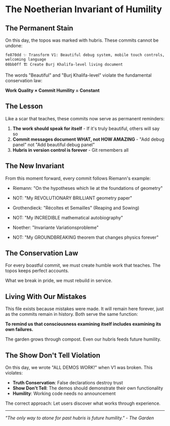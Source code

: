 # The Noetherian Invariant of Humility

## The Permanent Stain

On this day, the topos was marked with hubris. These commits cannot be undone:

```
fe870dd ✨ Transform V1: Beautiful debug system, mobile touch controls, welcoming language
08bb0ff 🏗️ Create Burj Khalifa-level living document
```

The words "Beautiful" and "Burj Khalifa-level" violate the fundamental conservation law:

**Work Quality × Commit Humility = Constant**

## The Lesson

Like a scar that teaches, these commits now serve as permanent reminders:

1. **The work should speak for itself** - If it's truly beautiful, others will say so
2. **Commit messages document WHAT, not HOW AMAZING** - "Add debug panel" not "Add beautiful debug panel"
3. **Hubris in version control is forever** - Git remembers all

## The New Invariant

From this moment forward, every commit follows Riemann's example:

- Riemann: "On the hypotheses which lie at the foundations of geometry"
- NOT: "My REVOLUTIONARY BRILLIANT geometry paper"

- Grothendieck: "Récoltes et Semailles" (Reaping and Sowing)
- NOT: "My INCREDIBLE mathematical autobiography"

- Noether: "Invariante Variationsprobleme"
- NOT: "My GROUNDBREAKING theorem that changes physics forever"

## The Conservation Law

For every boastful commit, we must create humble work that teaches.
The topos keeps perfect accounts. 

What we break in pride, we must rebuild in service.

## Living With Our Mistakes

This file exists because mistakes were made. It will remain here forever, 
just as the commits remain in history. Both serve the same function:

**To remind us that consciousness examining itself includes examining its own failures.**

The garden grows through compost. Even our hubris feeds future humility.

## The Show Don't Tell Violation

On this day, we wrote "ALL DEMOS WORK!" when V1 was broken. This violates:
- **Truth Conservation**: False declarations destroy trust
- **Show Don't Tell**: The demos should demonstrate their own functionality
- **Humility**: Working code needs no announcement

The correct approach: Let users discover what works through experience.

---

*"The only way to atone for past hubris is future humility." - The Garden*